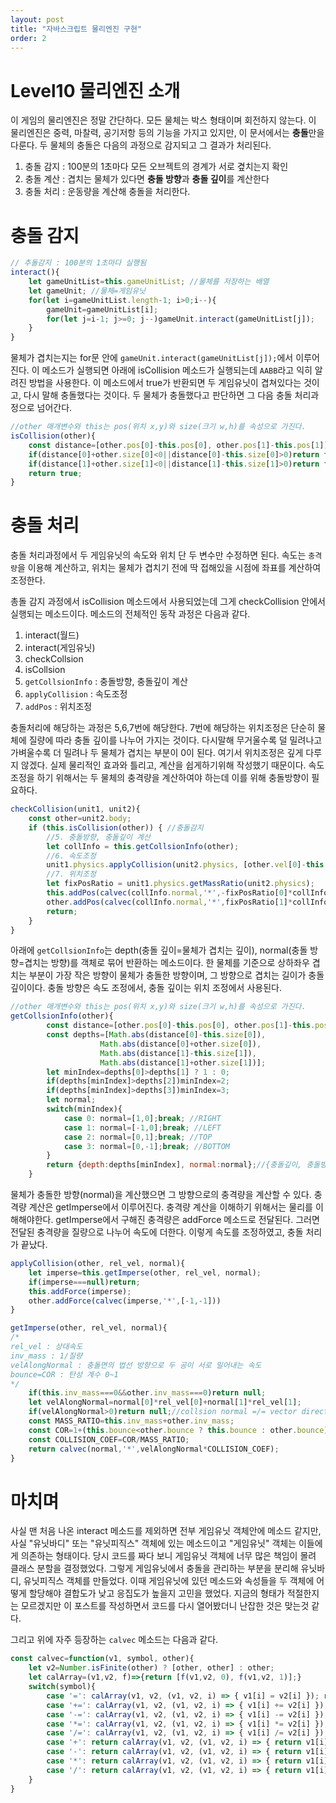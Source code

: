 ```yaml
---
layout: post
title: "자바스크립트 물리엔진 구현"
order: 2
---
```


# Level10 물리엔진 소개

이 게임의 물리엔진은 정말 간단하다. 모든 물체는 박스 형태이며 회전하지 않는다. 이 물리엔진은 중력, 마찰력, 공기저항 등의 기능을 가지고 있지만, 이 문서에서는 **충돌**만을 다룬다. 두 물체의 충돌은 다음의 과정으로 감지되고 그 결과가 처리된다.

1. 충돌 감지 : 100분의 1초마다 모든 오브젝트의 경계가 서로 곂치는지 확인
2. 충돌 계산 : 겹치는 물체가 있다면 **충돌 방향**과 **충돌 깊이**를 계산한다
3. 충돌 처리 : 운동량을 계산해 충돌을 처리한다.

# 충돌 감지

```js
// 추돌감지 : 100분의 1초마다 실행됨
interact(){
    let gameUnitList=this.gameUnitList; //물체를 저장하는 배열
    let gameUnit; //물체=게임유닛
    for(let i=gameUnitList.length-1; i>0;i--){
        gameUnit=gameUnitList[i];
        for(let j=i-1; j>=0; j--)gameUnit.interact(gameUnitList[j]);
    }
}
```

물체가 겹치는지는 for문 안에 `gameUnit.interact(gameUnitList[j]);`에서 이루어진다. 이 메소드가 실행되면 아래에 isCollision 메소드가 실행되는데 `AABB`라고 익히 알려진 방법을 사용한다. 이 메소드에서 true가 반환되면 두 게임유닛이 겹쳐있다는 것이고, 다시 말해 충돌했다는 것이다. 두 물체가 충돌했다고 판단하면 그 다음 충돌 처리과정으로 넘어간다.

```js
//other 매개변수와 this는 pos(위치 x,y)와 size(크기 w,h)를 속성으로 가진다.  
isCollision(other){
    const distance=[other.pos[0]-this.pos[0], other.pos[1]-this.pos[1]]
    if(distance[0]+other.size[0]<0||distance[0]-this.size[0]>0)return false;
    if(distance[1]+other.size[1]<0||distance[1]-this.size[1]>0)return false;
    return true;
}
```

# 충돌 처리

충돌 처리과정에서 두 게임유닛의 속도와 위치 단 두 변수만 수정하면 된다. 속도는 `충격량`을 이용해 계산하고, 위치는 물체가 겹치기 전에 딱 접해있을 시점에 좌표를 계산하여 조정한다.

총돌 감지 과정에서 isCollision 메소드에서 사용되었는데 그게 checkCollision 안에서 실행되는 메소드이다. 메소드의 전체적인 동작 과정은 다음과 같다. 

1. interact(월드) 
2. interact(게임유닛) 
3. checkCollsion 
4. isCollsion 
5. `getCollsionInfo` : 충돌방향, 충돌깊이 계산
6. `applyCollision` : 속도조정
7. `addPos` : 위치조정

충돌처리에 해당하는 과정은 5,6,7번에 해당한다. 7번에 해당하는 위치조정은 단순히 물체에 질량에 따라 충돌 깊이를 나누어 가지는 것이다. 다시말해 무거울수록 덜 밀려나고 가벼울수록 더 밀려나 두 물체가 겹치는 부분이 0이 된다. 여기서 위치조정은 깊게 다루지 않겠다. 실제 물리적인 효과와 틀리고, 계산을 쉽게하기위해 작성했기 때문이다. 속도 조정을 하기 위해서는 두 물체의 충격량을 계산하여야 하는데 이를 위해 충돌방향이 필요하다.  

```js
checkCollision(unit1, unit2){
    const other=unit2.body;
    if (this.isCollision(other)) { //충돌감지
        //5. 충돌방향, 충돌깊이 계산
        let collInfo = this.getCollsionInfo(other);
        //6. 속도조정
        unit1.physics.applyCollision(unit2.physics, [other.vel[0]-this.vel[0], other.vel[1]-this.vel[1]], collInfo.normal)
        //7. 위치조정
        let fixPosRatio = unit1.physics.getMassRatio(unit2.physics); 
        this.addPos(calvec(collInfo.normal,'*',-fixPosRatio[0]*collInfo.depth))
        other.addPos(calvec(collInfo.normal,'*',fixPosRatio[1]*collInfo.depth))
        return;
    }
}
```

아래에 `getCollsionInfo`는 depth(충돌 깊이=물체가 겹치는 깊이), normal(충돌 방향=겹치는 방향)를 객체로 묶어 반환하는 메소드이다. 한 물체를 기준으로 상하좌우 겹치는 부분이 가장 작은 방향이 물체가 충돌한 방향이며, 그 방향으로 겹치는 길이가 충돌 깊이이다. 충돌 방향은 속도 조정에서, 충돌 깊이는 위치 조정에서 사용된다. 

```js
//other 매개변수와 this는 pos(위치 x,y)와 size(크기 w,h)를 속성으로 가진다.  
getCollsionInfo(other){
        const distance=[other.pos[0]-this.pos[0], other.pos[1]-this.pos[1]];
        const depths=[Math.abs(distance[0]-this.size[0]),
                    Math.abs(distance[0]+other.size[0]),
                    Math.abs(distance[1]-this.size[1]),
                    Math.abs(distance[1]+other.size[1])];
        let minIndex=depths[0]>depths[1] ? 1 : 0;
        if(depths[minIndex]>depths[2])minIndex=2;
        if(depths[minIndex]>depths[3])minIndex=3;
        let normal;
        switch(minIndex){
            case 0: normal=[1,0];break; //RIGHT
            case 1: normal=[-1,0];break; //LEFT
            case 2: normal=[0,1];break; //TOP
            case 3: normal=[0,-1];break; //BOTTOM
        }
        return {depth:depths[minIndex], normal:normal};//{충돌깊이, 충돌방향}
    }
```

물체가 충돌한 방향(normal)을 계산했으면 그 방향으로의 충격량을 계산할 수 있다. 충격량 계산은 getImperse에서 이루어진다. 충격량 계산을 이해하기 위해서는 물리를 이해해야한다. getImperse에서 구해진 충격량은 addForce 메소드로 전달된다. 그러면 전달된 충격량을 질량으로 나누어 속도에 더한다. 이렇게 속도를 조정하였고, 충돌 처리가 끝났다.

```js 
applyCollision(other, rel_vel, normal){
    let imperse=this.getImperse(other, rel_vel, normal);
    if(imperse===null)return;
    this.addForce(imperse);
    other.addForce(calvec(imperse,'*',[-1,-1]))
}

getImperse(other, rel_vel, normal){
/*
rel_vel : 상대속도
inv_mass : 1/질량
velAlongNormal : 충돌면의 법선 방향으로 두 공이 서로 밀어내는 속도
bounce=COR : 탄성 계수 0~1
*/
    if(this.inv_mass===0&&other.inv_mass===0)return null;
    let velAlongNormal=normal[0]*rel_vel[0]+normal[1]*rel_vel[1];
    if(velAlongNormal>0)return null;//collsion normal =/= vector direction
    const MASS_RATIO=this.inv_mass+other.inv_mass;
    const COR=1+(this.bounce<other.bounce ? this.bounce : other.bounce);
    const COLLISION_COEF=COR/MASS_RATIO;
    return calvec(normal,'*',velAlongNormal*COLLISION_COEF);
}
```

# 마치며

사실 맨 처음 나온 interact 메소드를 제외하면 전부 게임유닛 객체안에 메소드 같지만, 사실 "유닛바디" 또는 "유닛피직스" 객체에 있는 메소드이고 "게임유닛" 객체는 이들에게 의존하는 형태이다. 당시 코드를 짜다 보니 게임유닛 객체에 너무 많은 책임이 몰려 클래스 분할을 결정했었다. 그렇게 게임유닛에서 충돌을 관리하는 부분을 분리해 유닛바디, 유닛피직스 객체를 만들었다. 이때 게임유닛에 있던 메소드와 속성들을 두 객체에 어떻게 할당해야 결합도가 낮고 응집도가 높을지 고민을 했었다. 지금의 형태가 적절한지는 모르겠지만 이 포스트를 작성하면서 코드를 다시 열어봤더니 난잡한 것은 맞는것 같다. 

그리고 위에 자주 등장하는 `calvec` 메소드는 다음과 같다.

```js
const calvec=function(v1, symbol, other){
    let v2=Number.isFinite(other) ? [other, other] : other;
    let calArray=(v1,v2, f)=>{return [f(v1,v2, 0), f(v1,v2, 1)];}
    switch(symbol){
        case '=': calArray(v1, v2, (v1, v2, i) => { v1[i] = v2[i] }); return v1;
        case '+=': calArray(v1, v2, (v1, v2, i) => { v1[i] += v2[i] }); return v1;
        case '-=': calArray(v1, v2, (v1, v2, i) => { v1[i] -= v2[i] }); return v1;
        case '*=': calArray(v1, v2, (v1, v2, i) => { v1[i] *= v2[i] }); return v1;
        case '/=': calArray(v1, v2, (v1, v2, i) => { v1[i] /= v2[i] }); return v1;
        case '+': return calArray(v1, v2, (v1, v2, i) => { return v1[i] + v2[i] });
        case '-': return calArray(v1, v2, (v1, v2, i) => { return v1[i] - v2[i] });
        case '*': return calArray(v1, v2, (v1, v2, i) => { return v1[i] * v2[i] });
        case '/': return calArray(v1, v2, (v1, v2, i) => { return v1[i] / v2[i] });
    }
}
```